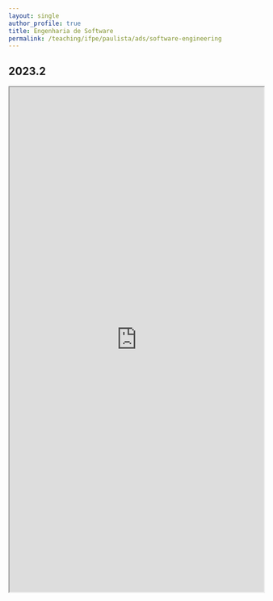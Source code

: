 ```yaml
---
layout: single
author_profile: true
title: Engenharia de Software
permalink: /teaching/ifpe/paulista/ads/software-engineering
---
```


## 2023.2

<iframe src="https://docs.google.com/spreadsheets/d/e/2PACX-1vT_F8cUs4PgD0-rNeiWT5JUq3bG27Nkw64MHEvpg9tplFwBFj-GeionSKqcZ0IlEQiTKOMjM0qX7S-q/pubhtml?widget=true&amp;headers=false" style="position: relative; width: 100%;" height="1000"></iframe>
